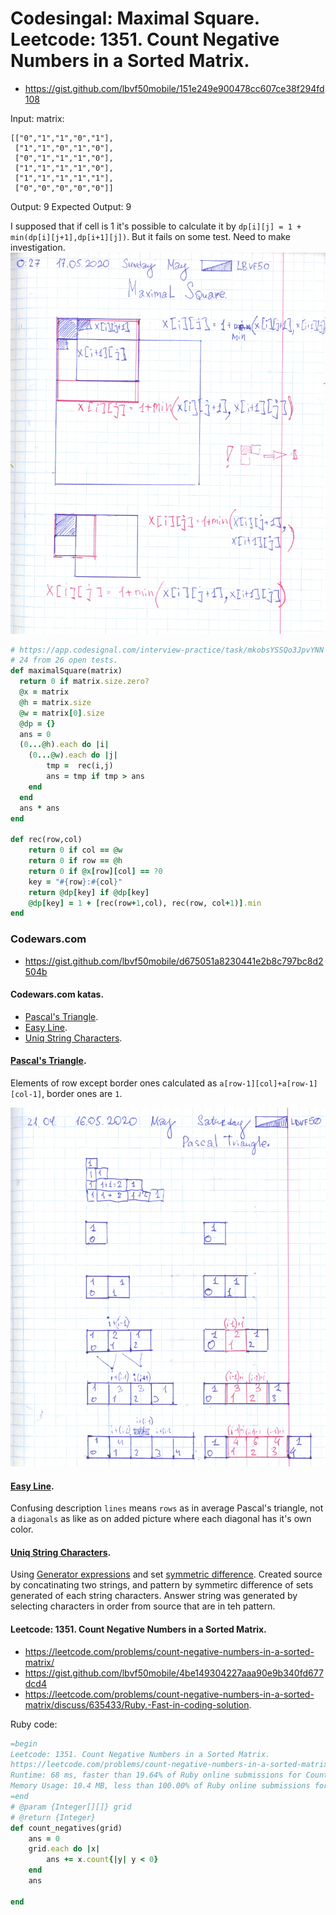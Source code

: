 # Codesingal: Maximal Square. Leetcode: 1351. Count Negative Numbers in a Sorted Matrix.

- https://gist.github.com/lbvf50mobile/151e249e900478cc607ce38f294fd108

Input:
matrix:
```
[["0","1","1","0","1"], 
 ["1","1","0","1","0"], 
 ["0","1","1","1","0"], 
 ["1","1","1","1","0"], 
 ["1","1","1","1","1"], 
 ["0","0","0","0","0"]]
 ```
Output:
9
Expected Output:
9

I supposed that if cell is 1 it's possible to calculate it by `dp[i][j] = 1 + min(dp[i][j+1],dp[i+1][j])`. But it fails on some test. Need to make investigation.
![max square](max_square.png)

```Ruby
# https://app.codesignal.com/interview-practice/task/mkobsYSSQo3JpvYNN
# 24 from 26 open tests.
def maximalSquare(matrix)
  return 0 if matrix.size.zero?
  @x = matrix
  @h = matrix.size
  @w = matrix[0].size
  @dp = {}
  ans = 0
  (0...@h).each do |i|
    (0...@w).each do |j|
        tmp =  rec(i,j)
        ans = tmp if tmp > ans
    end
  end
  ans * ans
end

def rec(row,col)
    return 0 if col == @w
    return 0 if row == @h
    return 0 if @x[row][col] == ?0
    key = "#{row}:#{col}"
    return @dp[key] if @dp[key]
    @dp[key] = 1 + [rec(row+1,col), rec(row, col+1)].min
end
```

### Codewars.com

- https://gist.github.com/lbvf50mobile/d675051a8230441e2b8c797bc8d2504b

#### Codewars.com katas.

- [Pascal's Triangle](https://www.codewars.com/kata/5226eb40316b56c8d500030f).
- [Easy Line](https://www.codewars.com/kata/56e7d40129035aed6c000632).
- [Uniq String Characters](https://www.codewars.com/kata/5a262cfb8f27f217f700000b).

#### [Pascal's Triangle](https://www.codewars.com/kata/5226eb40316b56c8d500030f).

Elements of row except border ones calculated as `a[row-1][col]+a[row-1][col-1]`, border ones are `1`.

![Pascal triangle](pascals_triangle.png)


#### [Easy Line](https://www.codewars.com/kata/56e7d40129035aed6c000632).

Confusing description `lines` means `rows` as in average Pascal's triangle, not a `diagonals` as like as on added picture where each diagonal has it's own color.

#### [Uniq String Characters](https://www.codewars.com/kata/5a262cfb8f27f217f700000b).

Using [Generator expressions](https://www.python.org/dev/peps/pep-0289/) and set [symmetric difference](https://docs.python.org/3.8/library/stdtypes.html#frozenset.symmetric_difference). Created source by concatinating two strings, and pattern by symmetirc difference of sets generated of each string characters. Answer string was generated by selecting characters in order from source that are in teh pattern.



#### Leetcode: 1351. Count Negative Numbers in a Sorted Matrix.

- https://leetcode.com/problems/count-negative-numbers-in-a-sorted-matrix/
- https://gist.github.com/lbvf50mobile/4be149304227aaa90e9b340fd677dcd4
- https://leetcode.com/problems/count-negative-numbers-in-a-sorted-matrix/discuss/635433/Ruby.-Fast-in-coding-solution.

Ruby code:
```Ruby
=begin
Leetcode: 1351. Count Negative Numbers in a Sorted Matrix.
https://leetcode.com/problems/count-negative-numbers-in-a-sorted-matrix/
Runtime: 68 ms, faster than 19.64% of Ruby online submissions for Count Negative Numbers in a Sorted Matrix.
Memory Usage: 10.4 MB, less than 100.00% of Ruby online submissions for Count Negative Numbers in a Sorted Matrix.
=end
# @param {Integer[][]} grid
# @return {Integer}
def count_negatives(grid)
    ans = 0
    grid.each do |x|
        ans += x.count{|y| y < 0}
    end
    ans
    
end
```